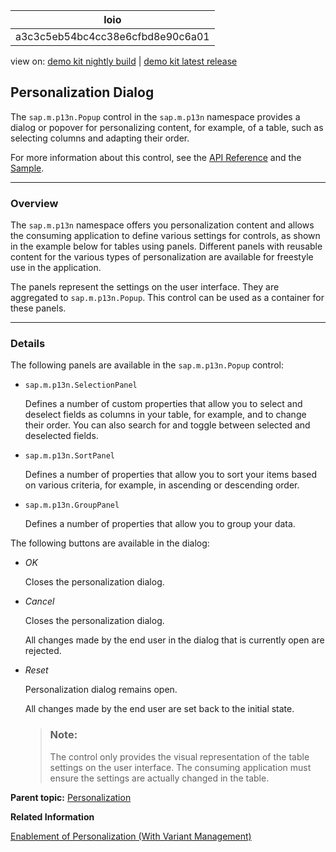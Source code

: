<!-- loioa3c3c5eb54bc4cc38e6cfbd8e90c6a01 -->

| loio |
| -----|
| a3c3c5eb54bc4cc38e6cfbd8e90c6a01 |

<div id="loio">

view on: [demo kit nightly build](https://sdk.openui5.org/nightly/#/topic/a3c3c5eb54bc4cc38e6cfbd8e90c6a01) | [demo kit latest release](https://sdk.openui5.org/topic/a3c3c5eb54bc4cc38e6cfbd8e90c6a01)</div>

## Personalization Dialog

The `sap.m.p13n.Popup` control in the `sap.m.p13n` namespace provides a dialog or popover for personalizing content, for example, of a table, such as selecting columns and adapting their order.

For more information about this control, see the [API Reference](https://sdk.openui5.org/api/sap.m.p13n) and the [Sample](https://sdk.openui5.org/entity/sap.m.p13n.Popup/sample/sap.m.sample.p13n.Popup).

***

### Overview

The `sap.m.p13n` namespace offers you personalization content and allows the consuming application to define various settings for controls, as shown in the example below for tables using panels. Different panels with reusable content for the various types of personalization are available for freestyle use in the application.

The panels represent the settings on the user interface. They are aggregated to `sap.m.p13n.Popup`. This control can be used as a container for these panels.

***

### Details

The following panels are available in the `sap.m.p13n.Popup` control:

-   `sap.m.p13n.SelectionPanel`

    Defines a number of custom properties that allow you to select and deselect fields as columns in your table, for example, and to change their order. You can also search for and toggle between selected and deselected fields.

-   `sap.m.p13n.SortPanel`

    Defines a number of properties that allow you to sort your items based on various criteria, for example, in ascending or descending order.

-   `sap.m.p13n.GroupPanel`

    Defines a number of properties that allow you to group your data.


The following buttons are available in the dialog:

-   *OK*

    Closes the personalization dialog.

-   *Cancel*

    Closes the personalization dialog.

    All changes made by the end user in the dialog that is currently open are rejected.

-   *Reset*

    Personalization dialog remains open.

    All changes made by the end user are set back to the initial state.

    > ### Note:  
    > The control only provides the visual representation of the table settings on the user interface. The consuming application must ensure the settings are actually changed in the table.


**Parent topic:** [Personalization](Personalization_75c08fd.md "You can use the p13n namespace for personalization settings.")

**Related Information**  


[Enablement of Personalization \(With Variant Management\)](Enablement_of_Personalization_With_Variant_Management_f280251.md "The simple concept of personalization allows the user to personalize a control and to persist these settings using a VariantManagement control.")

